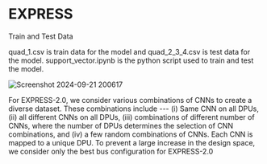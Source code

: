 # EXPRESS

Train and Test Data

quad_1.csv is train data for the model and quad_2_3_4.csv is test data for the model.
support_vector.ipynb is the python script used to train and test the model.

![Screenshot 2024-09-21 200617](https://github.com/user-attachments/assets/5d004361-bd97-48b7-a6e0-7482d79f1c79)

For EXPRESS-2.0, we consider various combinations of CNNs to create a diverse dataset. These combinations include --- (i) Same CNN on all DPUs, (ii) all different CNNs on all DPUs, (iii) combinations of different number of CNNs, where the number of DPUs determines the selection of CNN combinations, and (iv) a few random combinations of CNNs. Each CNN is mapped to a unique DPU. 
To prevent a large increase in the design space, we consider only the best bus configuration for EXPRESS-2.0 

